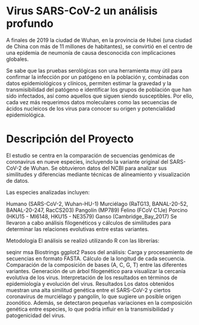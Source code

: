 # Virus SARS-CoV-2 un análisis profundo

A finales de 2019 la ciudad de Wuhan, en la provincia de Hubei (una ciudad de China con más de 11 millones de habitantes), se convirtió en el centro de una epidemia de neumonía de causa desconocida con implicaciones globales.

Se sabe que las pruebas serológicas son una herramienta muy útil para confirmar la infección por un patógeno en la población y, combinadas con datos epidemiológicos y clínicos, permiten estimar la gravedad y la transmisibilidad del patógeno e identificar los grupos de población que han sido infectados, así como aquellos que siguen siendo susceptibles.  Por ello, cada vez más requerimos datos moleculares como las secuencias de ácidos nucleicos de los virus para conocer su origen y potencialidad epidemiológica.

# Descripción del Proyecto
El estudio se centra en la comparación de secuencias genómicas de coronavirus en nueve especies, incluyendo la variante original del SARS-CoV-2 de Wuhan. Se obtuvieron datos del NCBI para analizar sus similitudes y diferencias mediante técnicas de alineamiento y visualización de datos.

Las especies analizadas incluyen:

Humano (SARS-CoV-2, Wuhan-HU-1)
Murciélago (RaTG13, BANAL-20-52, BANAL-20-247, RacCS203)
Pangolín (MP789)
Felino (FCoV C1Je)
Porcino (HKU15 - MI6148, HKU15 - NE3579)
Ganso (Cambridge_Bay_2017)
Se llevaron a cabo análisis filogenéticos y cálculos de similitudes para determinar las relaciones evolutivas entre estas variantes.

Metodología
El análisis se realizó utilizando R con las librerías:

seqinr
msa
Biostrings
ggplot2
Pasos del análisis:
Carga y procesamiento de secuencias en formato FASTA.
Cálculo de la longitud de cada secuencia.
Comparación de la composición de bases (A, C, G, T) entre las diferentes variantes.
Generación de un árbol filogenético para visualizar la cercanía evolutiva de los virus.
Interpretación de los resultados en términos de epidemiología y evolución del virus.
Resultados
Los datos obtenidos muestran una alta similitud genética entre el SARS-CoV-2 y ciertos coronavirus de murciélago y pangolín, lo que sugiere un posible origen zoonótico. Además, se detectaron pequeñas variaciones en la composición genética entre especies, lo que podría influir en la transmisibilidad y patogenicidad del virus.
